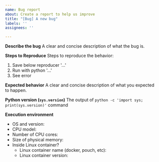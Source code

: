 ```yaml
---
name: Bug report
about: Create a report to help us improve
title: "[Bug] A new bug"
labels: ''
assignees: ''

---
```


**Describe the bug**
A clear and concise description of what the bug is.

**Steps to Reproduce**
Steps to reproduce the behavior:
1. Save below reproducer '...'
2. Run with python '...'
3. See error

**Expected behavior**
A clear and concise description of what you expected to happen.

**Python version (`sys.version`)**
The output of `python -c 'import sys; print(sys.version)'` command

**Execution environment**

- OS and version:
- CPU model:
- Number of CPU cores:
- Size of physical memory:
- Inside Linux container?
    - Linux container name (docker, pouch, etc):
    - Linux container version:
